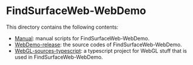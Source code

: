 # FindSurfaceWeb-WebDemo

This directory contains the following contents:

- [Manual](Manual): manual scripts for FindSurfaceWeb-WebDemo.
- [WebDemo-release](WebDemo-release/README.md): the source codes of  FindSurfaceWeb-WebDemo.
- [WebGL-sources-typescript](WebGL-sources-typescript/README.md): a typescript project for WebGL stuff that is used in FindSurfaceWeb-WebDemo.